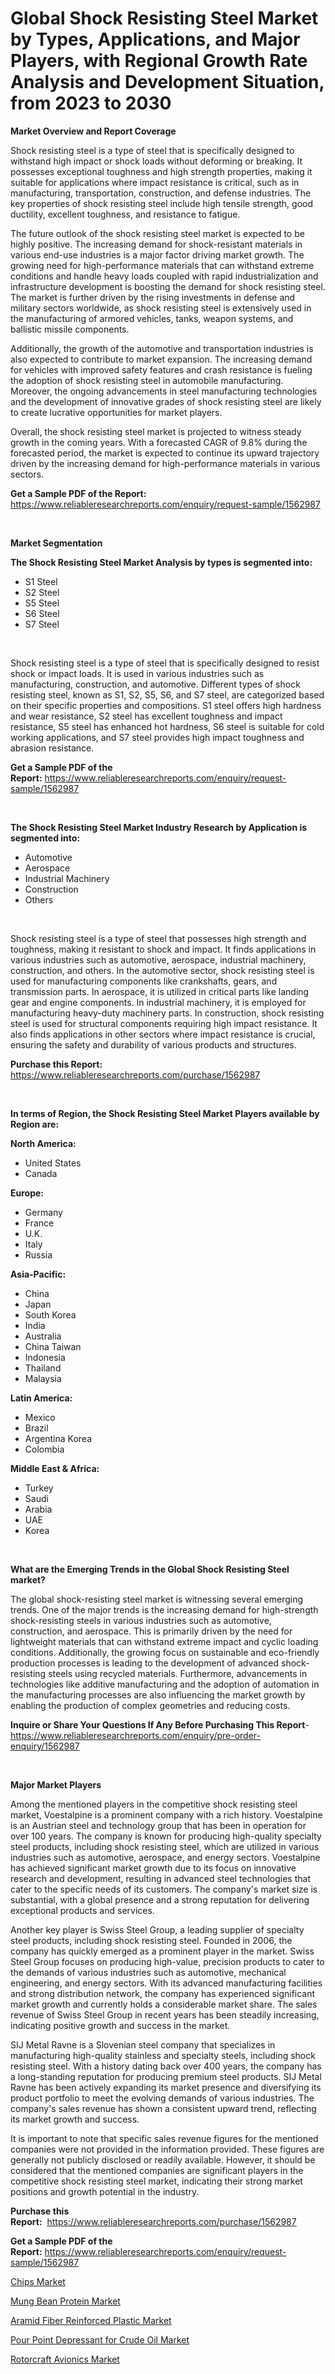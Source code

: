 <p><h1>Global Shock Resisting Steel Market by Types, Applications, and Major Players, with Regional Growth Rate Analysis and Development Situation, from 2023 to 2030</h1></p><p><strong>Market Overview and Report Coverage</strong></p>
<p><p>Shock resisting steel is a type of steel that is specifically designed to withstand high impact or shock loads without deforming or breaking. It possesses exceptional toughness and high strength properties, making it suitable for applications where impact resistance is critical, such as in manufacturing, transportation, construction, and defense industries. The key properties of shock resisting steel include high tensile strength, good ductility, excellent toughness, and resistance to fatigue.</p><p>The future outlook of the shock resisting steel market is expected to be highly positive. The increasing demand for shock-resistant materials in various end-use industries is a major factor driving market growth. The growing need for high-performance materials that can withstand extreme conditions and handle heavy loads coupled with rapid industrialization and infrastructure development is boosting the demand for shock resisting steel. The market is further driven by the rising investments in defense and military sectors worldwide, as shock resisting steel is extensively used in the manufacturing of armored vehicles, tanks, weapon systems, and ballistic missile components.</p><p>Additionally, the growth of the automotive and transportation industries is also expected to contribute to market expansion. The increasing demand for vehicles with improved safety features and crash resistance is fueling the adoption of shock resisting steel in automobile manufacturing. Moreover, the ongoing advancements in steel manufacturing technologies and the development of innovative grades of shock resisting steel are likely to create lucrative opportunities for market players.</p><p>Overall, the shock resisting steel market is projected to witness steady growth in the coming years. With a forecasted CAGR of 9.8% during the forecasted period, the market is expected to continue its upward trajectory driven by the increasing demand for high-performance materials in various sectors.</p></p>
<p><strong>Get a Sample PDF of the Report:</strong> <a href="https://www.reliableresearchreports.com/enquiry/request-sample/1562987">https://www.reliableresearchreports.com/enquiry/request-sample/1562987</a></p>
<p>&nbsp;</p>
<p><strong>Market Segmentation</strong></p>
<p><strong>The Shock Resisting Steel Market Analysis by types is segmented into:</strong></p>
<p><ul><li>S1 Steel</li><li>S2 Steel</li><li>S5 Steel</li><li>S6 Steel</li><li>S7 Steel</li></ul></p>
<p>&nbsp;</p>
<p><p>Shock resisting steel is a type of steel that is specifically designed to resist shock or impact loads. It is used in various industries such as manufacturing, construction, and automotive. Different types of shock resisting steel, known as S1, S2, S5, S6, and S7 steel, are categorized based on their specific properties and compositions. S1 steel offers high hardness and wear resistance, S2 steel has excellent toughness and impact resistance, S5 steel has enhanced hot hardness, S6 steel is suitable for cold working applications, and S7 steel provides high impact toughness and abrasion resistance.</p></p>
<p><strong>Get a Sample PDF of the Report:</strong>&nbsp;<a href="https://www.reliableresearchreports.com/enquiry/request-sample/1562987">https://www.reliableresearchreports.com/enquiry/request-sample/1562987</a></p>
<p>&nbsp;</p>
<p><strong>The Shock Resisting Steel Market Industry Research by Application is segmented into:</strong></p>
<p><ul><li>Automotive</li><li>Aerospace</li><li>Industrial Machinery</li><li>Construction</li><li>Others</li></ul></p>
<p>&nbsp;</p>
<p><p>Shock resisting steel is a type of steel that possesses high strength and toughness, making it resistant to shock and impact. It finds applications in various industries such as automotive, aerospace, industrial machinery, construction, and others. In the automotive sector, shock resisting steel is used for manufacturing components like crankshafts, gears, and transmission parts. In aerospace, it is utilized in critical parts like landing gear and engine components. In industrial machinery, it is employed for manufacturing heavy-duty machinery parts. In construction, shock resisting steel is used for structural components requiring high impact resistance. It also finds applications in other sectors where impact resistance is crucial, ensuring the safety and durability of various products and structures.</p></p>
<p><strong>Purchase this Report:</strong>&nbsp; <a href="https://www.reliableresearchreports.com/purchase/1562987">https://www.reliableresearchreports.com/purchase/1562987</a></p>
<p>&nbsp;</p>
<p><strong>In terms of Region, the Shock Resisting Steel Market Players available by Region are:</strong></p>
<p>
    <p> <strong> North America: </strong>
        <ul>
            <li>United States</li>
            <li>Canada</li>
        </ul>
        </p> 
    <p> <strong> Europe: </strong>
        <ul>
            <li>Germany</li>
            <li>France</li>
            <li>U.K.</li>
            <li>Italy</li>
            <li>Russia</li>
        </ul>
        </p> 
    <p> <strong> Asia-Pacific: </strong>
        <ul>
            <li>China</li>
            <li>Japan</li>
            <li>South Korea</li>
            <li>India</li>
            <li>Australia</li>
            <li>China Taiwan</li>
            <li>Indonesia</li>
            <li>Thailand</li>
            <li>Malaysia</li>
        </ul>
        </p> 
    <p> <strong> Latin America: </strong>
        <ul>
            <li>Mexico</li>
            <li>Brazil</li>
            <li>Argentina Korea</li>
            <li>Colombia</li>
        </ul>
        </p> 
    <p> <strong> Middle East & Africa: </strong>
        <ul>
            <li>Turkey</li>
            <li>Saudi</li>
            <li>Arabia</li>
            <li>UAE</li>
            <li>Korea</li>
        </ul>
    </p>
    </p>
<p>&nbsp;</p>
<p><strong>What are the Emerging Trends in the Global Shock Resisting Steel market?</strong></p>
<p><p>The global shock-resisting steel market is witnessing several emerging trends. One of the major trends is the increasing demand for high-strength shock-resisting steels in various industries such as automotive, construction, and aerospace. This is primarily driven by the need for lightweight materials that can withstand extreme impact and cyclic loading conditions. Additionally, the growing focus on sustainable and eco-friendly production processes is leading to the development of advanced shock-resisting steels using recycled materials. Furthermore, advancements in technologies like additive manufacturing and the adoption of automation in the manufacturing processes are also influencing the market growth by enabling the production of complex geometries and reducing costs.</p></p>
<p><strong>Inquire or Share Your Questions If Any Before Purchasing This Report</strong>- <a href="https://www.reliableresearchreports.com/enquiry/pre-order-enquiry/1562987">https://www.reliableresearchreports.com/enquiry/pre-order-enquiry/1562987</a></p>
<p>&nbsp;</p>
<p><strong>Major Market Players</strong></p>
<p><p>Among the mentioned players in the competitive shock resisting steel market, Voestalpine is a prominent company with a rich history. Voestalpine is an Austrian steel and technology group that has been in operation for over 100 years. The company is known for producing high-quality specialty steel products, including shock resisting steel, which are utilized in various industries such as automotive, aerospace, and energy sectors. Voestalpine has achieved significant market growth due to its focus on innovative research and development, resulting in advanced steel technologies that cater to the specific needs of its customers. The company's market size is substantial, with a global presence and a strong reputation for delivering exceptional products and services.</p><p>Another key player is Swiss Steel Group, a leading supplier of specialty steel products, including shock resisting steel. Founded in 2006, the company has quickly emerged as a prominent player in the market. Swiss Steel Group focuses on producing high-value, precision products to cater to the demands of various industries such as automotive, mechanical engineering, and energy sectors. With its advanced manufacturing facilities and strong distribution network, the company has experienced significant market growth and currently holds a considerable market share. The sales revenue of Swiss Steel Group in recent years has been steadily increasing, indicating positive growth and success in the market.</p><p>SIJ Metal Ravne is a Slovenian steel company that specializes in manufacturing high-quality stainless and specialty steels, including shock resisting steel. With a history dating back over 400 years, the company has a long-standing reputation for producing premium steel products. SIJ Metal Ravne has been actively expanding its market presence and diversifying its product portfolio to meet the evolving demands of various industries. The company's sales revenue has shown a consistent upward trend, reflecting its market growth and success.</p><p>It is important to note that specific sales revenue figures for the mentioned companies were not provided in the information provided. These figures are generally not publicly disclosed or readily available. However, it should be considered that the mentioned companies are significant players in the competitive shock resisting steel market, indicating their strong market positions and growth potential in the industry.</p></p>
<p><strong>Purchase this Report:</strong>&nbsp;&nbsp;<a href="https://www.reliableresearchreports.com/purchase/1562987">https://www.reliableresearchreports.com/purchase/1562987</a></p>
<p></p>
<p><strong>Get a Sample PDF of the Report:</strong>&nbsp;<a href="https://www.reliableresearchreports.com/enquiry/request-sample/1562987">https://www.reliableresearchreports.com/enquiry/request-sample/1562987</a></p>
<p><p><a href="https://medium.com/@emmyrolfson8689/chips-market-exploring-market-share-market-trends-and-future-growth-12351bb0d4c9">Chips Market</a></p><p><a href="https://medium.com/@ginawindler1965/mung-bean-protein-market-competitive-analysis-market-trends-and-forecast-to-2030-9cc01eba31b0">Mung Bean Protein Market</a></p><p><a href="https://github.com/kuntayevaz/Market-Research-Report-List-1/blob/main/aramid-fiber-reinforced-plastic-market.md">Aramid Fiber Reinforced Plastic Market</a></p><p><a href="https://github.com/kipkeeva/Market-Research-Report-List-1/blob/main/pour-point-depressant-for-crude-oil-market.md">Pour Point Depressant for Crude Oil Market</a></p><p><a href="https://medium.com/@audieyost1952/rotorcraft-avionics-market-the-key-to-successful-business-strategy-forecast-till-2030-2bace344c94a">Rotorcraft Avionics Market</a></p></p>